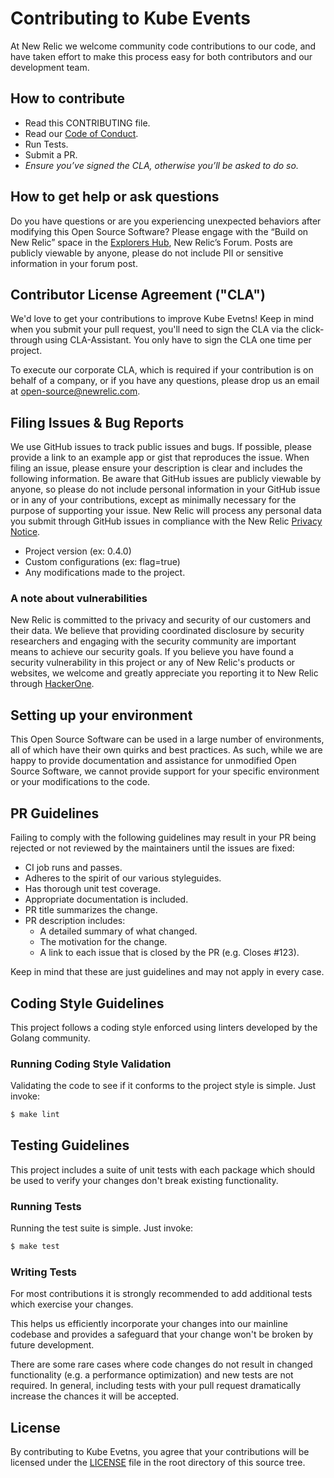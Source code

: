 # Contributing to Kube Events

At New Relic we welcome community code contributions to our code, and have
taken effort to make this process easy for both contributors and our development
team.

## How to contribute

- Read this CONTRIBUTING file.
- Read our [Code of Conduct](./CODE_OF_CONDUCT.md).
- Run Tests.
- Submit a PR.
- *Ensure you’ve signed the CLA, otherwise you’ll be asked to do so.*

## How to get help or ask questions

Do you have questions or are you experiencing unexpected behaviors after
modifying this Open Source Software? Please engage with the “Build on New
Relic” space in the [Explorers
Hub](https://discuss.newrelic.com/c/build-on-new-relic/Open-Source-Agents-SDKs),
New Relic’s Forum. Posts are publicly viewable by anyone, please do not include
PII or sensitive information in your forum post.

## Contributor License Agreement ("CLA")

We'd love to get your contributions to improve Kube Evetns! Keep in mind when
you submit your pull request, you'll need to sign the CLA via the click-through
using CLA-Assistant. You only have to sign the CLA one time per project.

To execute our corporate CLA, which is required if your contribution is on
behalf of a company, or if you have any questions, please drop us an email at
open-source@newrelic.com.

## Filing Issues & Bug Reports

We use GitHub issues to track public issues and bugs. If possible, please
provide a link to an example app or gist that reproduces the issue. When filing
an issue, please ensure your description is clear and includes the following
information. Be aware that GitHub issues are publicly viewable by anyone, so
please do not include personal information in your GitHub issue or in any of
your contributions, except as minimally necessary for the purpose of supporting
your issue. New Relic will process any personal data you submit through GitHub
issues in compliance with the New Relic [Privacy
Notice](https://newrelic.com/termsandconditions/privacy).

- Project version (ex: 0.4.0)
- Custom configurations (ex: flag=true)
- Any modifications made to the project.


### A note about vulnerabilities

New Relic is committed to the privacy and security of our customers and their
data. We believe that providing coordinated disclosure by security researchers
and engaging with the security community are important means to achieve our
security goals.  If you believe you have found a security vulnerability in this
project or any of New Relic's products or websites, we welcome and greatly
appreciate you reporting it to New Relic through
[HackerOne](https://hackerone.com/newrelic).

## Setting up your environment

This Open Source Software can be used in a large number of environments, all of
which have their own quirks and best practices. As such, while we are happy to
provide documentation and assistance for unmodified Open Source Software, we
cannot provide support for your specific environment or your modifications to
the code.

## PR Guidelines

Failing to comply with the following guidelines may result in your PR being
rejected or not reviewed by the maintainers until the issues are fixed:

- CI job runs and passes.
- Adheres to the spirit of our various styleguides.
- Has thorough unit test coverage.
- Appropriate documentation is included.
- PR title summarizes the change.
- PR description includes:
  - A detailed summary of what changed.
  - The motivation for the change.
  - A link to each issue that is closed by the PR (e.g. Closes #123).

Keep in mind that these are just guidelines and may not apply in every case.

## Coding Style Guidelines

This project follows a coding style enforced using linters developed by the
Golang community.

### Running Coding Style Validation

Validating the code to see if it conforms to the project style is simple. Just
invoke:

```bash
$ make lint
```

## Testing Guidelines

This project includes a suite of unit tests with each package which should be
used to verify your changes don't break existing functionality.

### Running Tests

Running the test suite is simple. Just invoke:

```bash
$ make test
```

### Writing Tests

For most contributions it is strongly recommended to add additional tests which
exercise your changes.

This helps us efficiently incorporate your changes into our mainline codebase
and provides a safeguard that your change won't be broken by future
development.

There are some rare cases where code changes do not result in changed
functionality (e.g. a performance optimization) and new tests are not required.
In general, including tests with your pull request dramatically increase the
chances it will be accepted.

## License

By contributing to Kube Evetns, you agree that your contributions will be
licensed under the [LICENSE](./LICENSE) file in the root directory of this
source tree.
